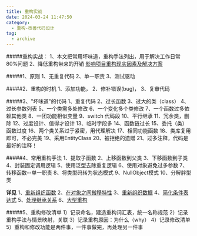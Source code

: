 ```yaml
---
title: 重构实战
date: 2024-03-24 11:47:50
category:
  - 重构-改善代码设计
tag:
  - archive
---
```

#####重构实战：
1、本文把常用坏味道，重构手法列出，用于解决工作日常80%问题
2、降低重构带来的开销
[影响项目重构现实因素及解决方案](https://www.jianshu.com/p/3327d42ca1c0)

#####1、原则
1、无重复代码
2、单一职责
3、测试驱动

#####2、重构的时机
1、添加功能，
2、修补错误(bug)，
3、复审代码

#####3、"坏味道"的代码
1、重复代码
2、过长函数
3、过大的类（class）
4、过长参数列表
5、一个类需多处修改
6、一个变化多个类修改
7、一个函数过多依赖其他类
8、一团功能相似变量
9、switch 代码段
10、平行继承
11、冗余类，删除
12、过度设计、值得才设计
13、临时字段多
14、函数链过长
15、委托（类）函数过度
16、两个类关系过于紧密，用代理解决
17、相同功能函数
18、类库复用即可，不必完美
19、采用EntityClass
20、被拒绝的遗赠
21、过多注释，代码是最好的注释！

#####4、常用重构手法
1、提取子函数
2、上移函数到父类
3、下移函数到子类
4、封装固定调用逻辑
5、使用泛型去除重复逻辑
6、使用对象避免过多参数
7、转移函数--单一职责
8、将类型码转为状态模式
9、NullObject模式
10、分解胖型类

**详见**
1、[重新组织函数](https://www.jianshu.com/p/ac755f20f080)
2、[在对象之间搬移特性](https://www.jianshu.com/p/041c7fdef067)
3、[重新组织数据](https://www.jianshu.com/p/18a78b08bf3c)
4、[简化条件表达式](https://www.jianshu.com/p/3e58c6f79364)
5、[处理继承关系](https://www.jianshu.com/p/a1fe76808aae)
6、[大型重构](https://www.jianshu.com/p/a86972c48c8f)

#####5、重构修改清单
1）记录命名，建造重构词汇表，统一名称规范
2）记录重构手法与情景映射，关联
3）记录重构原因：为什么（why）
4）记录修改清单
5）重构和修改功能是两件事，一件事做完，再处理另一件事
